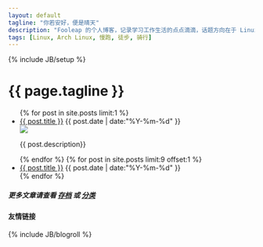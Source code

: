 ```yaml
---
layout: default
tagline: "你若安好，便是晴天"
description: "Fooleap 的个人博客，记录学习工作生活的点点滴滴，话题方向在于 Linux，跑步，旅行。"
tags: [Linux, Arch Linux, 慢跑, 徒步, 骑行]
---
```

{% include JB/setup %}

<div class="page-header">
  <h1>{{ page.tagline }}</h1>
</div>

<div class="row">
<div id="posts">
  <ul>
    {% for post in site.posts limit:1 %}
      <li>
        <div id="first">
          <a href="{{ BASE_PATH }}{{ post.url }}" title="{{ post.title }}" >{{ post.title }}</a>
          <time datetime="{{ post.date | date:"%Y-%m-%d" }}">{{ post.date | date:"%Y-%m-%d" }}</time>
        </div>
        <div id="description"><span id="img"><img src="{{ post.image }}" /></span><p>{{ post.description}}</p></div>
      </li>
    {% endfor %}
    {% for post in site.posts limit:9 offset:1 %} 
    <li>
      <a href="{{ BASE_PATH }}{{ post.url }}" title="{{ post.description }}" >{{ post.title }}</a>
      <time datetime="{{ post.date | date:"%Y-%m-%d" }}">{{ post.date | date:"%Y-%m-%d" }}</time>
    </li>
    {% endfor %}
  </ul>
  <h5>更多文章请查看 <a href="archive.html">存档</a> 或 <a href="categories.html">分类</a></h5>
</div>
  <div class="span4 sidebar">
    <h4>友情链接</h4>
    {% include JB/blogroll %}
  </div>
</div>
